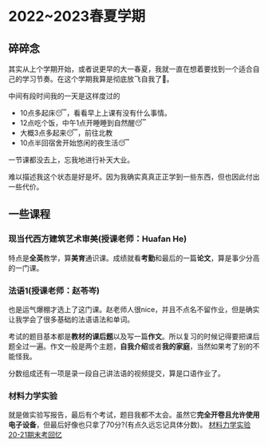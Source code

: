 # 2022~2023春夏学期

## 碎碎念

其实从上个学期开始，或者说更早的大一春夏，我就一直在想着要找到一个适合自己的学习节奏。在这个学期我算是彻底放飞自我了👻。

中间有段时间我的一天是这样度过的

- 10点多起床😴，看看早上上课有没有什么事情。
- 12点吃个饭，中午1点开睡睡到自然醒😴
- 大概3点多起来😴，前往北教
- 10点半回宿舍开始悠闲的夜生活😴

一节课都没去上，忘我地进行补天大业。

难以描述我这个状态是好是坏。因为我确实真真正正学到一些东西，但也因此付出一些代价。

## 一些课程

### 现当代西方建筑艺术审美(授课老师：Huafan He)

特点是**全英**教学，算**美育**通识课。成绩就看**考勤**和最后的一篇**论文**，算是事少分高的一门课。

### 法语1(授课老师：赵苓岑)

也是运气爆棚才选上了这门课。赵老师人很nice，并且不点名不留作业，但是确实让我学会了很多基础的法语语法和单词。

考试的题目基本都是**教材的课后题**以及写一篇**作文**。所以复习的时候记得要把课后题全过一遍。作文一般是两个主题，**自我介绍**或者**我的家庭**，当然如果考了别的不能怪我。

分数组成还有一项是录一段自己讲法语的视频提交，算是口语作业了。

### 材料力学实验

就是做实验写报告，最后有个考试，题目我都不太会。虽然它**完全开卷且允许使用电子设备**，但最后好像也只拿了70分?(有点久远忘记具体分数)。
[材料力学实验20-21期末考回忆](https://www.cc98.org/topic/5357225)
